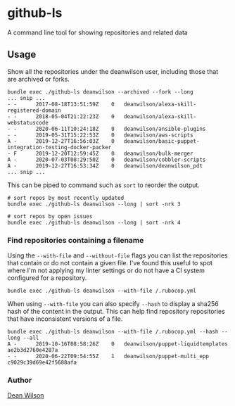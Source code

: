 # github-ls
A command line tool for showing repositories and related data

## Usage

Show all the repositories under the deanwilson user, including those that are
archived or forks.

    bundle exec ./github-ls deanwilson --archived --fork --long
    ... snip ...
    - - 	 2017-08-18T13:51:59Z 	 0 	 deanwilson/alexa-skill-registered-domain
    - - 	 2018-05-04T21:22:23Z 	 0 	 deanwilson/alexa-skill-webstatuscode
    - - 	 2020-06-11T10:24:18Z 	 0 	 deanwilson/ansible-plugins
    - - 	 2019-05-31T15:22:53Z 	 0 	 deanwilson/aws-scripts
    A - 	 2019-12-27T16:56:03Z 	 0 	 deanwilson/basic-puppet-integration-testing-docker-packer
    - F 	 2019-12-20T12:59:45Z 	 0 	 deanwilson/bulk-merger
    A - 	 2020-07-03T08:29:50Z 	 0 	 deanwilson/cobbler-scripts
    A - 	 2019-12-27T16:53:34Z 	 0 	 deanwilson/deanwilson_pdt
    ... snip ...

This can be piped to command such as `sort` to reorder the output.

    # sort repos by most recently updated
    bundle exec ./github-ls deanwilson --long | sort -nrk 3

    # sort repos by open issues
    bundle exec ./github-ls deanwilson --long | sort -nrk 4

### Find repositories containing a filename

Using the `--with-file` and `--without-file` flags you can list the
repositories that contain or do not contain a given file. I've found this useful
to spot where I'm not applying my linter settings or do not have a CI system configured
for a repository.

    bundle exec ./github-ls deanwilson --with-file /.rubocop.yml

When using `--with-file` you can also specify `--hash` to display a
sha256 hash of the content in the output. This can help find repository
repositories that have inconsistent versions of a file.

    bundle exec ./github-ls deanwilson --with-file /.rubocop.yml --hash --long --all
    A - 	 2019-10-16T08:58:26Z 	 0 	 deanwilson/puppet-liquidtemplates ae2b3d2760e4287a
    - - 	 2020-06-22T09:54:55Z 	 1 	 deanwilson/puppet-multi_epp c9029c39d69e42f5688afa


### Author

[Dean Wilson](https://www.unixdaemon.net)
